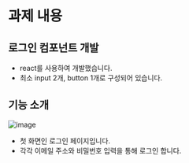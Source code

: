 # 과제 내용

## 로그인 컴포넌트 개발
* react를 사용하여 개발했습니다.
* 최소 input 2개, button 1개로 구성되어 있습니다.

## 기능 소개
![image](https://github.com/rhdmswls12/login/assets/71330240/ac2815bf-bad0-402b-abdc-d2695b4cc7fd)
* 첫 화면인 로그인 페이지입니다.
* 각각 이메일 주소와 비밀번호 입력을 통해 로그인 합니다.

